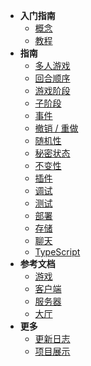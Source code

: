 - **入门指南**
  - [概念](/)
  - [教程](tutorial.md)
- **指南**
  - [多人游戏](multiplayer.md)
  - [回合顺序](turn-order.md)
  - [游戏阶段](phases.md)
  - [子阶段](stages.md)
  - [事件](events.md)
  - [撤销 / 重做](undo.md)
  - [随机性](random.md)
  - [秘密状态](secret-state.md)
  - [不变性](immutability.md)
  - [插件](plugins.md)
  - [调试](debugging.md)
  - [测试](testing.md)
  - [部署](deployment.md)
  - [存储](storage.md)
  - [聊天](chat.md)
  - [TypeScript](typescript.md)
- **参考文档**
  - [游戏](api/Game.md)
  - [客户端](api/Client.md)
  - [服务器](api/Server.md)
  - [大厅](api/Lobby.md)
- **更多**
  - [更新日志](/CHANGELOG.md)
  - [项目展示](/notable_projects.md)
